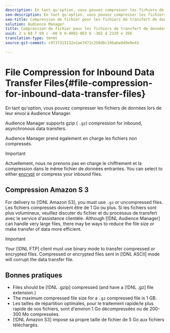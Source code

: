 ```yaml
---
description: En tant qu'option, vous pouvez compresser les fichiers de données lors de leur envoi à Audience Manager.
seo-description: En tant qu'option, vous pouvez compresser les fichiers de données lors de leur envoi à Audience Manager.
seo-title: Compression de fichier pour les fichiers de transfert de données entrants
solution: Audience Manager
title: Compression de fichier pour les fichiers de transfert de données entrants
uuid: 2 a 68 f 69 c -60 b 0-4002-863 b -302 d 2320 e 356
translation-type: tm+mt
source-git-commit: c9737315132e2ae7d72c250d8c196abe8d9e0e43

---
```



# File Compression for Inbound Data Transfer Files{#file-compression-for-inbound-data-transfer-files}

En tant qu&#39;option, vous pouvez compresser les fichiers de données lors de leur envoi à Audience Manager.

<!-- inbound-file-compression.xml -->

Audience Manager supports gzip ( `.gz`) compression for inbound, asynchronous data transfers.

Audience Manager prend également en charge les fichiers non compressés.

>[!IMPORTANT]
>
>Actuellement, nous ne prenons pas en charge le chiffrement et la compression dans le même fichier de données entrantes. You can select to either [encrypt](../../../integration/sending-audience-data/batch-data-transfer-explained/inbound-file-encryption.md) or compress your inbound files.

## Compression Amazon S 3

For delivery to [!DNL Amazon S3], you must use `.gz` or uncompressed files. Les fichiers compressés doivent être de 1 Go ou plus. Si les fichiers sont plus volumineux, veuillez discuter du fichier et du processus de transfert avec le service d&#39;assistance clientèle. Although [!DNL Audience Manager] can handle very large files, there may be ways to reduce the file size or make transfer of data more efficient.

>[!IMPORTANT]
>
>Your [!DNL FTP] client must use binary mode to transfer compressed or encrypted files. Compressed or encrypted files sent in [!DNL ASCII] mode will corrupt the data transfer file.

## Bonnes pratiques

* Files should be [!DNL .gzip] compressed (and have a [!DNL .gz] file extension.)
* The maximum compressed file size for a `.gz` compressed file is 1 GB.
* Les tailles de répartition optimales, pour le traitement rapide/le plus rapide de vos fichiers, sont d&#39;environ 1 Go décompressées ou de 200-300 Mo compressées.
* [!DNL Amazon S3] impose sa propre taille de fichier de 5 Go aux fichiers téléchargés.